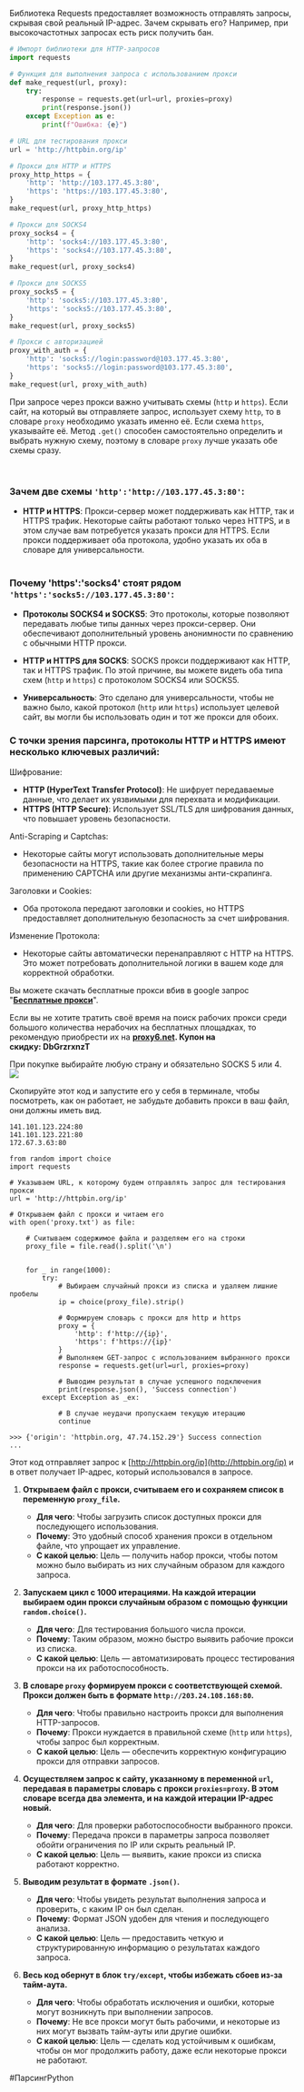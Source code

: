 

Библиотека Requests предоставляет возможность отправлять запросы, скрывая свой реальный IP-адрес. Зачем скрывать его? Например, при высокочастотных запросах есть риск получить бан.

```python
# Импорт библиотеки для HTTP-запросов
import requests

# Функция для выполнения запроса с использованием прокси
def make_request(url, proxy):
    try:
        response = requests.get(url=url, proxies=proxy)
        print(response.json())
    except Exception as e:
        print(f"Ошибка: {e}")

# URL для тестирования прокси
url = 'http://httpbin.org/ip'

# Прокси для HTTP и HTTPS
proxy_http_https = {
    'http': 'http://103.177.45.3:80',
    'https': 'https://103.177.45.3:80',
}
make_request(url, proxy_http_https)

# Прокси для SOCKS4
proxy_socks4 = {
    'http': 'socks4://103.177.45.3:80',
    'https': 'socks4://103.177.45.3:80',
}
make_request(url, proxy_socks4)

# Прокси для SOCKS5
proxy_socks5 = {
    'http': 'socks5://103.177.45.3:80',
    'https': 'socks5://103.177.45.3:80',
}
make_request(url, proxy_socks5)

# Прокси с авторизацией
proxy_with_auth = {
    'http': 'socks5://login:password@103.177.45.3:80',
    'https': 'socks5://login:password@103.177.45.3:80',
}
make_request(url, proxy_with_auth)
```

При запросе через прокси важно учитывать схемы (`http` и `https`). Если сайт, на который вы отправляете запрос, использует схему `http`, то в словаре `proxy` необходимо указать именно её. Если схема `https`, указывайте её. Метод `.get()` способен самостоятельно определить и выбрать нужную схему, поэтому в словаре `proxy` лучше указать обе схемы сразу.  
  
 

### Зачем две схемы `'http':'http://103.177.45.3:80'`:

- **HTTP и HTTPS**: Прокси-сервер может поддерживать как HTTP, так и HTTPS трафик. Некоторые сайты работают только через HTTPS, и в этом случае вам потребуется указать прокси для HTTPS. Если прокси поддерживает оба протокола, удобно указать их оба в словаре для универсальности.  
     

### Почему 'https':'socks4' стоят рядом `'https':'socks5://103.177.45.3:80'`:

- **Протоколы SOCKS4 и SOCKS5**: Это протоколы, которые позволяют передавать любые типы данных через прокси-сервер. Они обеспечивают дополнительный уровень анонимности по сравнению с обычными HTTP прокси.
    
- **HTTP и HTTPS для SOCKS**: SOCKS прокси поддерживают как HTTP, так и HTTPS трафик. По этой причине, вы можете видеть оба типа схем (`http` и `https`) с протоколом SOCKS4 или SOCKS5.
    
- **Универсальность**: Это сделано для универсальности, чтобы не важно было, какой протокол (`http` или `https`) использует целевой сайт, вы могли бы использовать один и тот же прокси для обоих.
    

### **С точки зрения парсинга, протоколы HTTP и HTTPS имеют несколько ключевых различий:**

Шифрование:

- **HTTP (HyperText Transfer Protocol)**: Не шифрует передаваемые данные, что делает их уязвимыми для перехвата и модификации.
- **HTTPS (HTTP Secure)**: Использует SSL/TLS для шифрования данных, что повышает уровень безопасности.

Anti-Scraping и Captchas:

- Некоторые сайты могут использовать дополнительные меры безопасности на HTTPS, такие как более строгие правила по применению CAPTCHA или другие механизмы анти-скрапинга.

Заголовки и Cookies:

- Оба протокола передают заголовки и cookies, но HTTPS предоставляет дополнительную безопасность за счет шифрования.

Изменение Протокола:

- Некоторые сайты автоматически перенаправляют с HTTP на HTTPS. Это может потребовать дополнительной логики в вашем коде для корректной обработки.

Вы можете скачать бесплатные прокси вбив в google запрос "[**Бесплатные прокси**](https://www.google.com/search?q=%D0%91%D0%B5%D1%81%D0%BF%D0%BB%D0%B0%D1%82%D0%BD%D1%8B%D0%B5+%D0%BF%D1%80%D0%BE%D0%BA%D1%81%D0%B8&oq=%D0%91%D0%B5%D1%81%D0%BF%D0%BB%D0%B0%D1%82%D0%BD%D1%8B%D0%B5+%D0%BF%D1%80%D0%BE%D0%BA%D1%81%D0%B8&gs_lcrp=EgZjaHJvbWUyCQgAEEUYORiABDIHCAEQABiABDIHCAIQABiABDIHCAMQABiABDIHCAQQABiABDIGCAUQRRg9MgYIBhBFGD0yBggHEEUYPdIBBzQ2MmowajGoAgCwAgA&sourceid=chrome&ie=UTF-8)".

Если вы не хотите тратить своё время на поиск рабочих прокси среди большого количества нерабочих на бесплатных площадках, то рекомендую приобрести их на **[proxy6.net](https://proxy6.net/?r=408871). Купон на скидку: DbGrzrxnzT**

  
При покупке выбирайте любую страну и обязательно SOCKS 5 или 4.  
![](https://ucarecdn.com/32470c6a-4573-48fe-ba96-0f1d68e8ab0e/)

Скопируйте этот код и запустите его у себя в терминале, чтобы посмотреть, как он работает, не забудьте добавить прокси в ваш файл, они должны иметь вид.

```
141.101.123.224:80
141.101.123.221:80
172.67.3.63:80
```

```
from random import choice
import requests

# Указываем URL, к которому будем отправлять запрос для тестирования прокси
url = 'http://httpbin.org/ip'

# Открываем файл с прокси и читаем его
with open('proxy.txt') as file:

    # Считываем содержимое файла и разделяем его на строки
    proxy_file = file.read().split('\n')
    

    for _ in range(1000):
        try:
            # Выбираем случайный прокси из списка и удаляем лишние пробелы
            ip = choice(proxy_file).strip()

            # Формируем словарь с прокси для http и https
            proxy = {
                'http': f'http://{ip}',
                'https': f'https://{ip}'
            }
            # Выполняем GET-запрос с использованием выбранного прокси
            response = requests.get(url=url, proxies=proxy)

            # Выводим результат в случае успешного подключения
            print(response.json(), 'Success connection')
        except Exception as _ex:

            # В случае неудачи пропускаем текущую итерацию
            continue

>>> {'origin': 'httpbin.org, 47.74.152.29'} Success connection
...
```

Этот код отправляет запрос к [http://httpbin.org/ip](http://httpbin.org/ip) и в ответ получает IP-адрес, который использовался в запросе.

1. **Открываем файл с прокси, считываем его и сохраняем список в переменную `proxy_file`.**
    
    - **Для чего**: Чтобы загрузить список доступных прокси для последующего использования.
    - **Почему**: Это удобный способ хранения прокси в отдельном файле, что упрощает их управление.
    - **С какой целью**: Цель — получить набор прокси, чтобы потом можно было выбирать из них случайным образом для каждого запроса.
2. **Запускаем цикл с 1000 итерациями. На каждой итерации выбираем один прокси случайным образом с помощью функции `random.choice()`.**
    
    - **Для чего**: Для тестирования большого числа прокси.
    - **Почему**: Таким образом, можно быстро выявить рабочие прокси из списка.
    - **С какой целью**: Цель — автоматизировать процесс тестирования прокси на их работоспособность.
3. **В словаре `proxy` формируем прокси с соответствующей схемой. Прокси должен быть в формате `http://203.24.108.168:80`.**
    
    - **Для чего**: Чтобы правильно настроить прокси для выполнения HTTP-запросов.
    - **Почему**: Прокси нуждается в правильной схеме (`http` или `https`), чтобы запрос был корректным.
    - **С какой целью**: Цель — обеспечить корректную конфигурацию прокси для отправки запросов.
4. **Осуществляем запрос к сайту, указанному в переменной `url`, передавая в параметры словарь с прокси `proxies=proxy`. В этом словаре всегда два элемента, и на каждой итерации IP-адрес новый.**
    
    - **Для чего**: Для проверки работоспособности выбранного прокси.
    - **Почему**: Передача прокси в параметры запроса позволяет обойти ограничения по IP или скрыть реальный IP.
    - **С какой целью**: Цель — выявить, какие прокси из списка работают корректно.
5. **Выводим результат в формате `.json()`.**
    
    - **Для чего**: Чтобы увидеть результат выполнения запроса и проверить, с каким IP он был сделан.
    - **Почему**: Формат JSON удобен для чтения и последующего анализа.
    - **С какой целью**: Цель — предоставить четкую и структурированную информацию о результатах каждого запроса.
6. **Весь код обернут в блок `try/except`, чтобы избежать сбоев из-за тайм-аута.**
    
    - **Для чего**: Чтобы обработать исключения и ошибки, которые могут возникнуть при выполнении запросов.
    - **Почему**: Не все прокси могут быть рабочими, и некоторые из них могут вызвать тайм-ауты или другие ошибки.
    - **С какой целью**: Цель — сделать код устойчивым к ошибкам, чтобы он мог продолжить работу, даже если некоторые прокси не работают.

#ПарсингPython 
